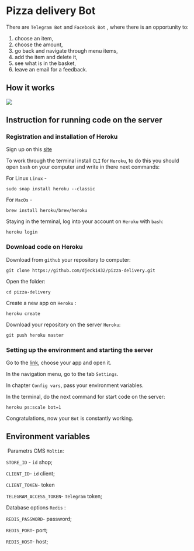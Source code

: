 # Pizza delivery Bot
 There are ```Telegram Bot``` and ```Facebook Bot``` , where there is an opportunity to:
 <ol> 
 <li>choose an item,</li>
 <li>choose the amount,</li>
 <li>go back and navigate through menu items,</li>
 <li>add the item and delete it,</li>
 <li>see what is in the basket,</li>
 <li>leave an email for a feedback.</li>
</ol>

## How it works
<img src='https://dvmn.org/filer/canonical/1569216289/327/'>

## Instruction for running code on the server

### Registration and installation of Heroku

Sign up on this <a href='https://signup.heroku.com/dc'>site</a>

To work through the terminal install `CLI` for `Heroku`, to do this you should open `bash` on your computer and write in there next commands: 

For Linux  `Linux` -
```
sudo snap install heroku --classic
```

For `MacOs` -
```
brew install heroku/brew/heroku
```

Staying in the terminal, log into your account on `Heroku` with `bash`:
```
heroku login
```
### Download code on Heroku

Download from `github` your repository to computer:
```
git clone https://github.com/djeck1432/pizza-delivery.git
```
Open the folder:
```
cd pizza-delivery
```
Create a new app on `Heroku` :
```
heroku create
```
Download your repository on the server `Heroku`:
```
git push heroku master
```

### Setting up the environment and starting the server

Go to the <a href='https://dashboard.heroku.com/apps'>link</a>, choose your app and open it.

In the navigation menu, go to the tab `Settings`.

In chapter `Config vars`, pass your environment variables.

In the terminal, do the next command for start code on the server:
```
heroku ps:scale bot=1
```

Congratulations, now your `Bot` is constantly working.
<a name='env'></a>


## Environment variables 
 Parametrs CMS `Moltin`:
 
`STORE_ID` - `id` shop;

`CLIENT_ID`- `id` client;

`CLIENT_TOKEN`- token 

`TELEGRAM_ACCESS_TOKEN`- `Telegram` token;


Database options `Redis` :

`REDIS_PASSWORD`-  password;

`REDIS_PORT`- port;

`REDIS_HOST`- host;
